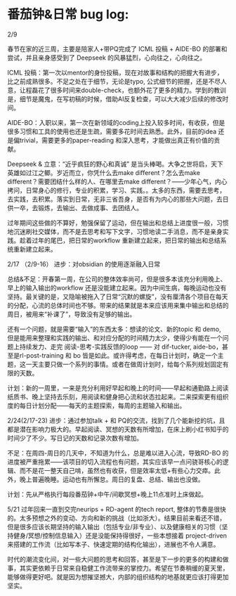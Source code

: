 # 番茄钟&日常 bug log:
2/9

春节在家的近三周，主要是陪家人+带PQ完成了 ICML 投稿 + AIDE-BO 的部署和尝试，并且亲身感受到了 Deepseek 的风暴猛烈，心向往之，心向往之。

ICML 投稿：第一次以mentor的身份投稿，现在对故事和结构的把握大有进步，比之前成熟很多。不足之处在于细节，无论是typo, 公式细节的把握，还是不尽人意，让程磊花了很多时间来double-check，也额外花了更多的精力。学到的教训是，细节是魔鬼，在写初稿的时候，借助AI反复检查，可以大大减少后续的修改时间。

AIDE-BO：入职以来，第一次在新领域的coding上投入较多时间，有收获，但是很多习惯和工具的使用也还是生疏，需要多花时间去熟悉。此外，目前的idea 还是偏trivial，需要更多的paper-reading 和深入思考，才能做出真正有价值的贡献。

Deepseek & 立意：“近乎疯狂的野心和真诚” 是当头棒喝。大争之世将启，天下英雄如过江之鲫。岁近而立，你凭什么去make different？怎么去make different？需要团结什么样的人、在哪里去make different？——少年心气，内心拷问，日常身心的修行，专业的积累，学习、实践。。太多的东西，需要去思考，去实践，去积累。落实到日常，无非三省吾身，是否有为内心的那些大问题，去日供一卒，去锻炼，去输出、去做成事、去团结人。

过年期间这些做的不算好，勉强保留了运动，但在输出和总结上进度很一般，习惯地沉迷刷社交媒体，而不是去思考和写下文字，习惯地读二手消息，而不是亲身实践。趁着过年的尾巴，把日常的workflow 重新建立起来，把日常的输出和总结系统重新建立起来。

2/17 （2/9-16）
进步：对obsidian 的使用逐渐融入日常

总结&不足：开春第一周，在公司的整体效率尚可，但是很多本该充分利用晚上、早上的输入输出的workflow 还是没能建立起来。因为中间生病，每晚运动也没有坚持。最关键的是，又隐喻被拖入了日常“沉默的螺旋”，没有厘清各个项目在每天的分配，心流的总体时间也不够。带来的结果就是本来应该用来集中输出和总结的周日，被用来“补课了”，导致没有足够的输出。

还有一个问题，就是需要“输入”的东西太多：想读的论文、新的topic 和 demo, 但是能用来整理和实践的输出、和对应分配的时间精力太少，使得少有能在一个问题上持续发力、走完 阅读-思考-实践反馈的loop —— 对 dif-tucker, aide-bo，甚至是rl-post-training 和 bo 皆是如此。或许得考虑，在每日计划时，确定一个主题，这一天主要只做一个系列的事情。或者在做周计划时，给每个系列规划固定有限的天数。

计划：新的一周里，一来是充分利用好早起和晚上的时间——早起和通勤路上阅读纸质书、晚上坚持去乐刻，用阅读和健身把心流和状态拉起来。二来探索更有组织度的每日计划分配——每天的主题探索，每周的主题输入和输出。


2/24(2/17-23)
进步：通过参加talk + 和 PQ的交流，找到了几个能新挖的坑，且都是潜在影响力极大的。早起阅读、冥想的天数有所增加，在床上刷小红书知乎的时间少了不少。写日记的天数和记录次数有增加。

不足：在周四-周日的几天中，不知道为什么，总是难以进入心流，导致RD-BO 的进度被严重拖累——该项目的切入流程也有问题，其实应该早一点问骁哥核心的逻辑、而不是花一整天自己啃，虽然也有收获，但是效率太低+有些心力交瘁。此外，晚上普遍晚睡。运动也有所懈怠。周日的复盘、总结、输出也没做。

计划：先从严格执行每段番茄钟+中午/间歇冥想+晚上11点准时上床做起。

5/21
过年回来一直到交完neurips + RD-agent 的tech report, 整体的节奏是很快的。太多预想之外的变动、方向和新的挑战（比如浙大）。结果目前来看还不错，但是很多应该长期坚持的输入输出（包括专业/非专业）、以及健康相关的习惯（坚持健身/冥想/控制信息输入）还是没能保持得很好，一些本想接着 project-driven 来搭建的工作流（比如写本子、快速定期的结构化输出），进展也不令人满意。

时代的潮流变化间，对一些大问题的思考和回答，甚至是下一步的更多的构建和做事，其实更依赖于日常来自稳健工作流带来的掌控力。希望在节奏稍缓的夏天里，能够做得更好吧。就是因为想摧坚撼大，内部的组织结构的地基就更应该打得更加坚实。
























